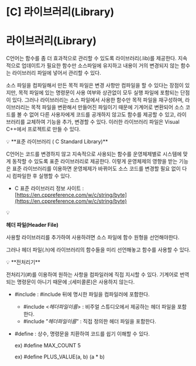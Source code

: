 # [C] 라이브러리(Library)

# 라이브러리(L**ibrary)**

C언어는 함수를 좀 더 효과적으로 관리할 수 있도록 라이브러리(.lib)를 제공한다. 지속적으로 업데이트가 필요한 함수만 소스파일에 유지하고 내용이 거의 변경되지 않는 함수는 라이브러리 파일에 넣어서 관리할 수 있다.

소스 파일을 컴파일해서 만든 목적 파일은 변경 사항만 컴파일을 할 수 있다는 장점이 있지만, 목적 파일에 있는 명령문이 사용 여부와 상관없이 모두 실행 파일에 포함되는 단점이 있다. 그러나 라이브러리는 소스 파일에서 사용한 함수만 목적 파일을 재구성하며, 라이브러리는 목적 파일을 변환해서 만들어진 파일이기 때문에 기계어로 변환되어 소스 코드를 볼 수 없어 다른 사용자에게 코드를 공개하지 않고도 함수를 제공할 수 있고, 라이브러리를 교체하여 기능을 추가, 변경할 수 있다. 이러한 라이브러리 파일은 Visual C++에서 프로젝트로 만들 수 있다.

<aside>
💡 **표준 라이브러리 ( C Standard Library)**

C언어는 코드를 변경하지 않고 지속적으로 사용되는 함수를 운영체제별로 시스템에 맞게 동작할 수 있도록 표준 라이브러리로 제공한다. 이렇게 운영체제의 영향을 받는 기능은 표준 라이브러리를 이용하면 운영체제가 바뀌어도 소스 코드를 변경할 필요 없이 다시 컴파일한 후 실행할 수 있다.

- C 표준 라이브러리 정보 사이트 : [https://en.cppreference.com/w/c/string/byte](https://en.cppreference.com/w/c/string/byte)
</aside>

<aside>
💡

**헤더 파일(Header File)**

사용할 라이브러리를 추가하여 사용하려면 소스 파일에 함수 원형을 선언해야한다.

그러나 헤더 파일(.h)에 라이브러리의 함수들을 미리 선언해놓고 함수를 사용할 수 있다.

</aside>

<aside>
💡 **전처리기**

전처리기(#)를 이용하여 원하는 사항을 컴파일러에 직접 지시할 수 있다. 기계어로 번역되는 명령문이 아니기 때문에 ;(세미콜론)은 사용하지 않는다. 

- #include : #include 뒤에 명시한 파일을 컴파일러에 포함한다.
    - #include <*헤더파일이름*> : 비주얼 스튜디오에서 제공하는 헤더 파일을 포함한다.
    - #include ”*헤더파일이름*” : 직접 정의한 헤더 파일을 포함한다.
- #define : 상수, 명령문을 치환하여 코드를 쉽기 이해할 수 있다.
    
    ex) #define MAX_COUNT 5
    
    ex) #define PLUS_VALUE(a, b) (a * b)
    
</aside>